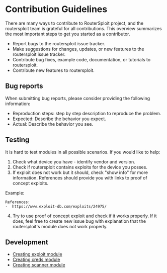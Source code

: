 # Contribution Guidelines

There are many ways to contribute to RouterSploit project, and the routersploit team is grateful for all contributions. This overview summarizes the most important steps to get you started as a contributor.

* Report bugs to the routersploit issue tracker.
* Make suggestions for changes, updates, or new features to the routersploit issue tracker.
* Contribute bug fixes, example code, documentation, or tutorials to routersploit.
* Contribute new features to routersploit.

## Bug reports

When submitting bug reports, please consider providing the following information:

* Reproduction steps: step by step description to reproduce the problem.
* Expected: Describe the behavior you expect.
* Actual: Describe the behavior you see.

## Testing
It is hard to test modules in all possible scenarios. If you would like to help:

1. Check what device you have - identify vendor and version.
2. Check if routersploit contains exploits for the device you posses.
3. If exploit does not work but it should, check "show info" for more information. References should provide you with links to proof of concept exploits.

Example:
```
References:
-  https://www.exploit-db.com/exploits/24975/
```

4. Try to use proof of concept exploit and check if it works properly. If it does, feel free to create new issue bug with explanation that the routersploit's module does not work properly.

## Development
* [Creating exploit module](https://github.com/reverse-shell/routersploit/wiki/Creating-Exploit)
* [Creating creds module](https://github.com/reverse-shell/routersploit/wiki/Creating-Creds)
* [Creating scanner module](https://github.com/reverse-shell/routersploit/wiki/Creating-Scanner)
